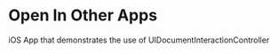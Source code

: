 Open In Other Apps
==================

iOS App that demonstrates the use of UIDocumentInteractionController
